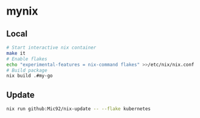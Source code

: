 # mynix

## Local

```bash
# Start interactive nix container
make it
# Enable flakes
echo "experimental-features = nix-command flakes" >>/etc/nix/nix.conf
# Build package
nix build .#my-go
```

## Update

```bash
nix run github:Mic92/nix-update -- --flake kubernetes
```
